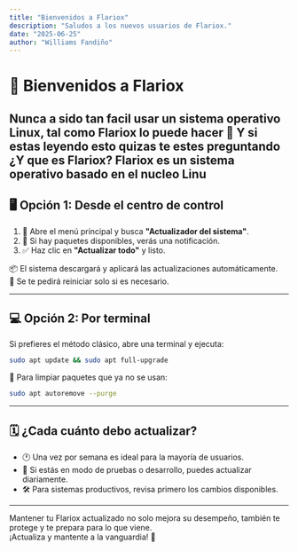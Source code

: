 ```yaml
---
title: "Bienvenidos a Flariox"
description: "Saludos a los nuevos usuarios de Flariox."
date: "2025-06-25"
author: "Williams Fandiño"
---
```


# 👋 Bienvenidos a Flariox

Nunca a sido tan facil usar un sistema operativo Linux, tal como **Flariox** lo puede hacer 🤗 Y si estas leyendo esto quizas te estes preguntando ¿Y que es Flariox? **Flariox** es un sistema operativo basado en el nucleo Linu
---

## 🖥️ Opción 1: Desde el centro de control

1. 🧭 Abre el menú principal y busca **"Actualizador del sistema"**.
2. 🔔 Si hay paquetes disponibles, verás una notificación.
3. ✅ Haz clic en **"Actualizar todo"** y listo.

📦 El sistema descargará y aplicará las actualizaciones automáticamente.  
🔁 Se te pedirá reiniciar solo si es necesario.

---

## 💻 Opción 2: Por terminal

Si prefieres el método clásico, abre una terminal y ejecuta:

```bash
sudo apt update && sudo apt full-upgrade
```

🧹 Para limpiar paquetes que ya no se usan:

```bash
sudo apt autoremove --purge
```

---

## 🗓️ ¿Cada cuánto debo actualizar?

- 🕐 Una vez por semana es ideal para la mayoría de usuarios.
- 🧪 Si estás en modo de pruebas o desarrollo, puedes actualizar diariamente.
- 🛠️ Para sistemas productivos, revisa primero los cambios disponibles.

---

Mantener tu Flariox actualizado no solo mejora su desempeño, también te protege y te prepara para lo que viene.  
¡Actualiza y mantente a la vanguardia! 🚀
```
